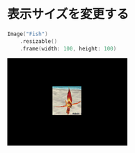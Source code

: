 # 表示サイズを変更する

```swift
Image("Fish")
    .resizable()
    .frame(width: 100, height: 100)
```

<img src="/Images/View/ImageSize.png">
